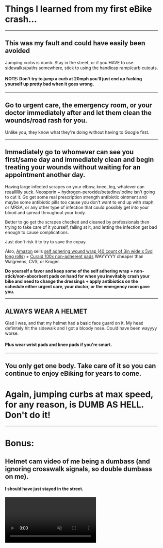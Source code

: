 # Things I learned from my first eBike crash...

___

## This was my fault and could have easily been avoided
Jumping curbs is dumb. Stay in the street, or if you HAVE to use sidewalks/paths somewhere, stick to using the handicap ramp/curb cutouts. 
#### NOTE: Don't try to jump a curb at 20mph you'll just end up fucking yourself up pretty bad when it goes wrong.

___

## Go to urgent care, the emergency room, or your doctor immediately after and let them clean the wounds/road rash for you.
Unlike you, they know what they're doing without having to Google first.

___

## Immediately go to whomever can see you first/same day and immediately clean and begin treating your wounds without waiting for an appointment another day.

Having large infected scrapes on your elbow, knee, leg, whatever can reaalllllly suck. Neosporin + hydrogen-peroxide/betadine/iodine isn't going to cut it.
Go get some real prescription strength antibiotic ointment and maybe some antibiotic pills too cause you don't want to end up with staph or MRSA, or any other type of infection that could possibly get into your blood and spread throughout your body.

Better to go get the scrapes checked and cleaned by professionals then trying to take care of it yourself, failing at it, and letting the infection get bad enough to cause complications.

Just don't risk it to try to save the copay.

Also, [Amazon](https://amazon.com) sells [self adhering wound wrap (40 count of 3in wide x 5yd long rolls)](https://smile.amazon.com/gp/product/B09HC58XSK/) + [Curaid 100x non-adherent pads](https://smile.amazon.com/gp/product/B005EB9SFI/) WAYYYYY cheaper than Walgreens, CVS, or Kroger.

**Do yourself a favor and keep some of the self adhering wrap + non-stick/non-absorbent pads on hand for when you inevitably crash your bike and need to change the dressings + apply antibiotics on the schedule either urgent care, your doctor, or the emergency room gave you.**

___

## ALWAYS WEAR A HELMET

Glad I was, and that my helmet had a basic face guard on it. My head definitely hit the sidewalk and I got a bloody nose. Could have been wayyyy worse. 

#### Plus wear wrist pads and knee pads if you're smart.

___

## You only get one body. Take care of it so you can continue to enjoy eBiking for years to come.

# Again, jumping curbs at max speed, for any reason, is DUMB AS HELL. Don't do it!

___ 
# Bonus: 

## Helmet cam video of me being a dumbass (and ignoring crosswalk signals, so double dumbass on me). 

#### I should have just stayed in the street.

<video src="https://user-images.githubusercontent.com/52809959/175843883-d605ddae-8434-486e-bf5b-ddcd00c25037.mov" data-canonical-src="https://user-images.githubusercontent.com/52809959/175843883-d605ddae-8434-486e-bf5b-ddcd00c25037.mov" controls="controls" muted="muted" class="d-block rounded-bottom-2 border-top width-fit" style="max-height:640px;"></video>
